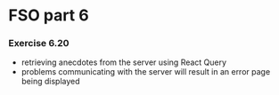# FSO part 6

### Exercise 6.20

  - retrieving anecdotes from the server using React Query
  - problems communicating with the server will result in an error page being displayed